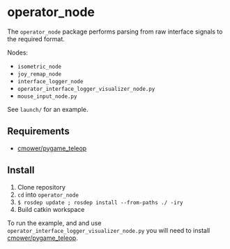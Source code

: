 # operator_node

The `operator_node` package performs parsing from raw interface signals to the required format.

Nodes:
* `isometric_node`
* `joy_remap_node`
* `interface_logger_node`
* `operator_interface_logger_visualizer_node.py`
* `mouse_input_node.py`

See `launch/` for an example.

## Requirements

* [cmower/pygame_teleop](https://github.com/cmower/pygame_teleop)

## Install

1. Clone repository
1. `cd` into `operator_node`
1. `$ rosdep update ; rosdep install --from-paths ./ -iry`
1. Build catkin workspace

To run the example, and and use `operator_interface_logger_visualizer_node.py` you will need to install [cmower/pygame_teleop](https://github.com/cmower/pygame_teleop).

